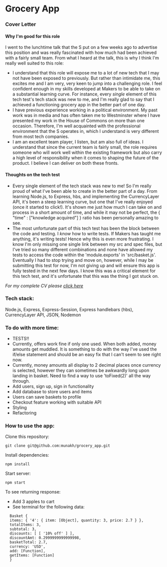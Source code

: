 <h1> Grocery App </h1>

### Cover Letter

#### Why I'm good for this role

I went to the lunchtime talk that the S put on a few weeks ago to advertise this position and was really fascinated with how much had been achieved with a fairly small team. From what I heard at the talk, this is why I think I'm really well suited to this role:
- I understand that this role will expose me to a lot of new tech that I may not have been exposed to previously. But rather than intimidate me, this excites me and I am very, very keen to jump into a challenging role. I feel confident enough in my skills developed at Makers to be able to take on a substantial learning curve. For instance, every *single* element of this tech test's tech stack was new to me, and I'm really glad to say that I achieved a functioning grocery app in the better part of one day.
- I have previous experience working in a political environment. My past work was in media and has often taken me to Westminster where I have presented my work in the House of Commons on more than one occasion. Therefore, I'm well acquainted with the professional environment that the S operates in, which I understand is very different from most tech companies.
- I am an excellent team player, I listen, but am also full of ideas. I understand that since the current team is fairly small, the role requires someone who will work well within the existing framework but also carry a high level of responsibility when it comes to shaping the future of the product. I believe I can deliver on both these fronts.

#### Thoughts on the tech test

- Every single element of the tech stack was new to me! So I'm really proud of what I've been able to create in the better part of a day. From learning Node.js, to Express, hbs, and implementing the CurrencyLayer API, it's been a steep learning curve, but one that I've really enjoyed (once it started to click!). It's shown me just how much I can take on and process in a short amount of time, and while it may not be perfect, the { "time" : ["knowledge acquired"] } ratio has been personally amazing to see.
- The most unfortunate part of this tech test has been the block between the code and testing. I *know* how to write tests. If Makers has taught me anything, it's writing tests! Hence why this is even more frustrating. I know I'm only missing one single link between my src and spec files, but I've tried so many different combinations and none have allowed my tests to access the code within the 'module.exports' in 'src/basket.js'. Eventually I had to stop trying and move on, however, while I may be submitting this test for now, I'm not giving up and will ensure this app is fully tested in the next few days. I know this was a critical element for this tech test, and it's unfortunate that this was the thing I got stuck on.

<i> For my complete CV please [click here](https://github.com/munakh/CV/blob/master/MunaKhanCV.md) </i>

### Tech stack:
Node.js, Express, Express-Session, Express handlebars (hbs), CurrencyLayer API, JSON, Nodemon

### To do with more time:
- TESTS!!
- Currently, offers work fine if only one used. When both added, money amounts get muddled. It is something to do with the way I've used the if/else statement and should be an easy fix that I can't seem to see right now.
- Currently, money amounts all display to 2 decimal places once currency is selected, however they can sometimes be awkwardly long upon landing in basket. Need to find a way to use 'toFixed(2)' all the way through.
- Add users, sign up, sign in functionality
- Add database to store users and items
- Users can save baskets to profile
- Checkout feature working with suitable API
- Styling
- Refactoring

### How to use the app:

Clone this repository:
``` shell
git clone git@github.com:munakh/grocery_app.git
```

Install dependencies:
``` shell
npm install
```

Start server:
``` shell
npm start
```

To see returning response:
- Add 3 apples to cart
- See terminal for the following data:
``` shell
  Basket {
  items: { '4': { item: [Object], quantity: 3, price: 2.7 } },
  totalItems: 3,
  subtotal: 3,
  discounts: [ [ '10% off' ] ],
  discountAmt: 0.2999999999999998,
  basketTotal: 2.7,
  currency: 'USD',
  add: [Function],
  getItems: [Function]
  }
```
